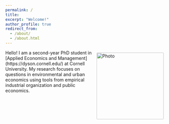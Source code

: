 ```yaml
---
permalink: /
title:
excerpt: "Welcome!"
author_profile: true
redirect_from: 
  - /about/
  - /about.html
---
```


<img align="right" src="https://mnavarrosudy.github.io/images/MatiasNavarro2021.jpg" alt="Photo" style="width: 210px; border-radius: 10px; padding: 8px 8px 8px 8px"/>
Hello! I am a second-year PhD student in [Applied Economics and Management](https://dyson.cornell.edu/) at Cornell University. My research focuses on questions in environmental and urban economics using tools from empirical industrial organization and public economics.